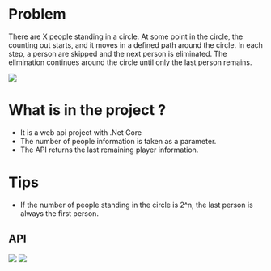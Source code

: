 # Problem
There are X people standing in a circle. At some point in the circle, the counting out starts, and it moves in a defined path around the circle. In each step, a person are skipped and the next person is eliminated. The elimination continues around the circle until only the last person remains.



<img src="https://github.com/sedagundogdu/CodeChallenge-JosephusProblem/blob/master/gif.gif" width="auto">

# What is in the project ?
- It is a web api project with .Net Core
- The number of people information is taken as a parameter.
- The API returns the last remaining player information.

# Tips
- If the number of people standing in the circle is 2^n, the last person is always the first person.

## API

<img src="https://github.com/sedagundogdu/CodeChallenge-JosephusProblem/blob/master/API_img.png" width="auto">

<img src="https://github.com/sedagundogdu/CodeChallenge-JosephusProblem/blob/master/API_img2.png" width="auto">



